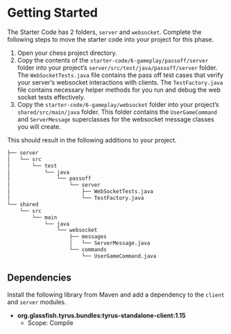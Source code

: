 # Getting Started

The Starter Code has 2 folders, `server` and `websocket`. Complete the following steps to move the starter code into your project for this phase.

1. Open your chess project directory.
1. Copy the contents of the `starter-code/6-gameplay/passoff/server` folder into your project’s `server/src/test/java/passoff/server` folder. The `WebSocketTests.java` file contains the pass off test cases that verify your server’s websocket interactions with clients. The `TestFactory.java` file contains necessary helper methods for you run and debug the web socket tests effectively.
1. Copy the `starter-code/6-gameplay/websocket` folder into your project’s `shared/src/main/java` folder. This folder contains the `UserGameCommand` and `ServerMessage` superclasses for the websocket message classes you will create.

This should result in the following additions to your project.

```txt
├── server
│   └── src
│       └── test
│           └── java
│               └── passoff
│                   └── server
│                       ├── WebSocketTests.java
│                       └── TestFactory.java
└── shared
    └── src
        └── main
            └── java
                └── websocket
                    ├── messages
                    │   └── ServerMessage.java
                    └── commands
                        └── UserGameCommand.java
```

## Dependencies

Install the following library from Maven and add a dependency to the `client` and `server` modules.

- **org.glassfish.tyrus.bundles:tyrus-standalone-client:1.15**
  - Scope: Compile
